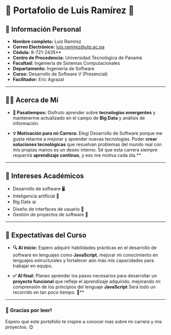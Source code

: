 # 🌟 **Portafolio de Luis Ramírez** 🌟  

## 📝 **Información Personal**
- **Nombre completo:** Luis Ramírez
- **Correo Electrónico:** luis.ramirez@utp.ac.pa
- **Cédula:** 8-721-2435**
- **Centro de Procedencia:** Universidad Tecnológica de Panamá
- **Facultad:** Ingeniería de Sistemas Computacionales
- **Departamento:** Ingeniería de Software
- **Curso:** Desarrollo de Software V (Presencial)
- **Facilitador:** Eric Agrazal

---

## 🙋‍♂️ **Acerca de Mí**
- **🎯 Pasatiempos:**
  Disfruto aprender sobre **tecnologías emergentes** y mantenerme actualizado en el campo de **Big Data** y análisis de información.

- **💡 Motivación para mi Carrera:**
  Elegí Desarrollo de Software porque me gusta retarme a mejorar y aprender nuevas tecnologías.
  Poder **crear soluciones tecnológicas** que resuelvan problemas del mundo real con mis propias manos es un deseo interno.
  Sé que esta carrera siempre requerirá **aprendizaje continuo**, y eso me motiva cada día.**

---

## 📘 **Intereses Académicos**  
- Desarrollo de software 🖥️
- Inteligencia artificial 🤖
- Big Data 📊  
- Diseño de interfaces de usuario 🎨
- Gestión de proyectos de software 📂

---

## 🚀 **Expectativas del Curso**
- **🔍 Al inicio:**
  Espero adquirir habilidades prácticas en el desarrollo de software en lenguajes como **JavaScript**, mejorar mi conocimiento en lenguajes estructurales y fortalecer aún más mis capacidades para trabajar en equipo.

- **✅ Al final:**
  Planeo aprender los pasos necesarios para desarrollar un **proyecto funcional** que refleje el aprendizaje adquirido, mejorando mi comprensión de los principios del lenguaje **JavaScript**
  Será todo un recorrido en tan poco tiempo. 🚀**

---

### 💌 **Gracias por leer!**  
Espero que este portafolio te inspire a conocer más sobre mi carrera y mis proyectos. 😊

